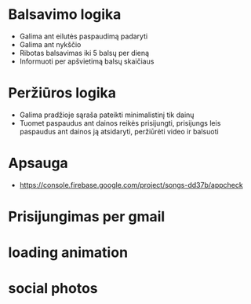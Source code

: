 # Balsavimo logika
* Galima ant eilutės paspaudimą padaryti
* Galima ant nykščio
* Ribotas balsavimas iki 5 balsų per dieną
* Informuoti per apšvietimą balsų skaičiaus

# Peržiūros logika
* Galima pradžioje sąraša pateikti minimalistinį tik dainų
* Tuomet paspaudus ant dainos reikės prisijungti, prisijungs leis paspaudus ant dainos ją atsidaryti, peržiūrėti video ir balsuoti

# Apsauga
* https://console.firebase.google.com/project/songs-dd37b/appcheck

# Prisijungimas per gmail
# loading animation
# social photos


